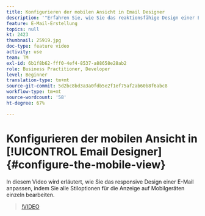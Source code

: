 ```yaml
---
title: Konfigurieren der mobilen Ansicht in Email Designer
description: '"Erfahren Sie, wie Sie das reaktionsfähige Design einer E-Mail optimieren können, indem Sie alle Stiloptionen für die Anzeige auf Mobilgeräten separat bearbeiten."'
feature: E-Mail-Erstellung
topics: null
kt: 2423
thumbnail: 25919.jpg
doc-type: feature video
activity: use
team: TM
exl-id: 6b1f8b62-fff0-4ef4-8537-a88658e28ab2
role: Business Practitioner, Developer
level: Beginner
translation-type: tm+mt
source-git-commit: 5d2bc8bd3a3a0fdb5e2f1ef75af2ab60b8f6abc8
workflow-type: tm+mt
source-wordcount: '58'
ht-degree: 67%

---
```


# Konfigurieren der mobilen Ansicht in [!UICONTROL Email Designer] {#configure-the-mobile-view}

In diesem Video wird erläutert, wie Sie das responsive Design einer E-Mail anpassen, indem Sie alle Stiloptionen für die Anzeige auf Mobilgeräten einzeln bearbeiten.

>[!VIDEO](https://video.tv.adobe.com/v/25919?quality=12)
